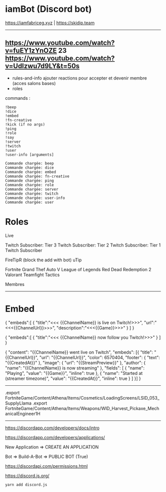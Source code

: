 # iamBot (Discord bot)

https://iamfabriceg.xyz | https://skidip.team

---
https://www.youtube.com/watch?v=fuEY1zYnOZE
23
https://www.youtube.com/watch?v=UdIzwu7d9LY&t=50s
---

- rules-and-info ajouter reactions pour accepter et devenir membre (acces salons bases)
- roles

commands :
```
!beep
!dice
!embed
!fn-creative
!kick (if no args)
!ping
!role
!say
!server
!twitch
!user
!user-info [arguments]
```

```
Commande chargée: beep
Commande chargée: dice
Commande chargée: embed
Commande chargée: fn-creative
Commande chargée: ping
Commande chargée: role
Commande chargée: server
Commande chargée: twitch
Commande chargée: user-info
Commande chargée: user
```

# Roles

Live

Twitch Subscriber: Tier 3
Twitch Subscriber: Tier 2
Twitch Subscriber: Tier 1
Twitch Subscriber

FireTipR (block the add with bot)
uTip

Fortnite
Grand Thef Auto V
League of Legends
Red Dead Redemption 2
Valorant
Teamfight Tactics

Membres

---
# Embed

{
   "embeds":[
      {
         "title":"<<< {{ChannelName}} is live on Twitch!>>>",
         "url":"<<<{{ChannelUrl}}>>>",
         "description":"<<<{{Game}}>>>"
      }
   ]
}

{
   "embeds":[
      {
         "title":"<<< {{ChannelName}} now follow you Twitch!>>>"
      }
   ]
}

{
  "content": "{{ChannelName}} went live on Twitch",
  "embeds": [{
    "title": "{{ChannelUrl}}",
    "url": "{{ChannelUrl}}",
    "color": 6570404,
    "footer": {
      "text": "{{CreatedAt}}"
    },
    "image": {
      "url": "{{StreamPreview}}"
    },
    "author": {
      "name": "{{ChannelName}} is now streaming"
    },
    "fields": [
      {
        "name": "Playing",
        "value": "{{Game}}",
        "inline": true
      },
      {
        "name": "Started at (streamer timezone)",
        "value": "{{CreatedAt}}",
        "inline": true
      }
    ]
  }]
}

---
.export FortniteGame/Content/Athena/Items/Cosmetics/LoadingScreens/LSID_053_SupplyLlama
.export FortniteGame/Content/Athena/Items/Weapons/WID_Harvest_Pickaxe_MechanicalEngineer1H

---

https://discordapp.com/developers/docs/intro

https://discordapp.com/developers/applications/

New Application => CREATE AN APPLICATION

Bot => Build-A-Bot => PUBLIC BOT (True)

https://discordapi.com/permissions.html

https://discord.js.org/

```yarn add discord.js```
